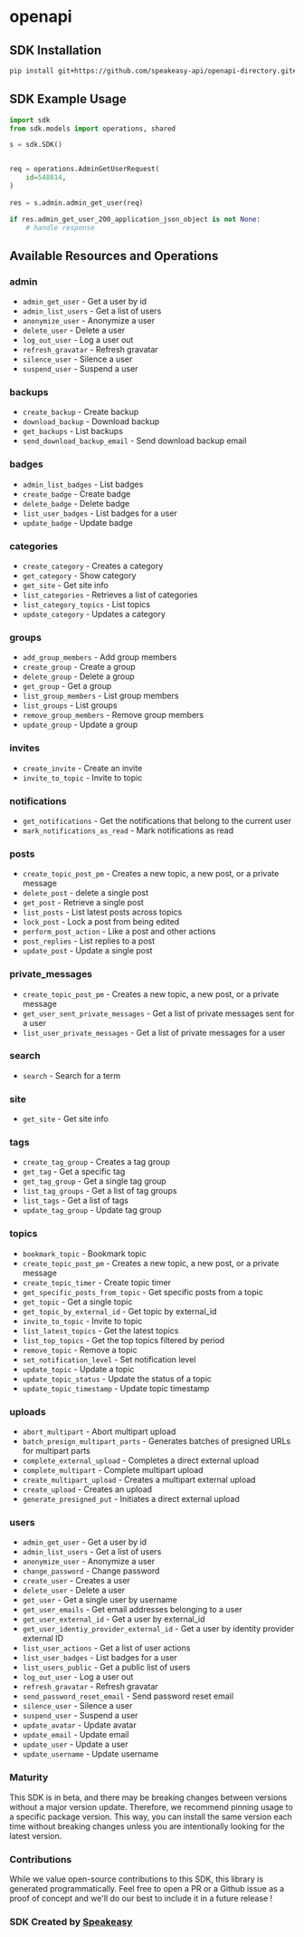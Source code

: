 # openapi

<!-- Start SDK Installation -->
## SDK Installation

```bash
pip install git+https://github.com/speakeasy-api/openapi-directory.git#subdirectory=SDKs/discourse.local/latest/python
```
<!-- End SDK Installation -->

## SDK Example Usage
<!-- Start SDK Example Usage -->
```python
import sdk
from sdk.models import operations, shared

s = sdk.SDK()


req = operations.AdminGetUserRequest(
    id=548814,
)
    
res = s.admin.admin_get_user(req)

if res.admin_get_user_200_application_json_object is not None:
    # handle response
```
<!-- End SDK Example Usage -->

<!-- Start SDK Available Operations -->
## Available Resources and Operations


### admin

* `admin_get_user` - Get a user by id
* `admin_list_users` - Get a list of users
* `anonymize_user` - Anonymize a user
* `delete_user` - Delete a user
* `log_out_user` - Log a user out
* `refresh_gravatar` - Refresh gravatar
* `silence_user` - Silence a user
* `suspend_user` - Suspend a user

### backups

* `create_backup` - Create backup
* `download_backup` - Download backup
* `get_backups` - List backups
* `send_download_backup_email` - Send download backup email

### badges

* `admin_list_badges` - List badges
* `create_badge` - Create badge
* `delete_badge` - Delete badge
* `list_user_badges` - List badges for a user
* `update_badge` - Update badge

### categories

* `create_category` - Creates a category
* `get_category` - Show category
* `get_site` - Get site info
* `list_categories` - Retrieves a list of categories
* `list_category_topics` - List topics
* `update_category` - Updates a category

### groups

* `add_group_members` - Add group members
* `create_group` - Create a group
* `delete_group` - Delete a group
* `get_group` - Get a group
* `list_group_members` - List group members
* `list_groups` - List groups
* `remove_group_members` - Remove group members
* `update_group` - Update a group

### invites

* `create_invite` - Create an invite
* `invite_to_topic` - Invite to topic

### notifications

* `get_notifications` - Get the notifications that belong to the current user
* `mark_notifications_as_read` - Mark notifications as read

### posts

* `create_topic_post_pm` - Creates a new topic, a new post, or a private message
* `delete_post` - delete a single post
* `get_post` - Retrieve a single post
* `list_posts` - List latest posts across topics
* `lock_post` - Lock a post from being edited
* `perform_post_action` - Like a post and other actions
* `post_replies` - List replies to a post
* `update_post` - Update a single post

### private_messages

* `create_topic_post_pm` - Creates a new topic, a new post, or a private message
* `get_user_sent_private_messages` - Get a list of private messages sent for a user
* `list_user_private_messages` - Get a list of private messages for a user

### search

* `search` - Search for a term

### site

* `get_site` - Get site info

### tags

* `create_tag_group` - Creates a tag group
* `get_tag` - Get a specific tag
* `get_tag_group` - Get a single tag group
* `list_tag_groups` - Get a list of tag groups
* `list_tags` - Get a list of tags
* `update_tag_group` - Update tag group

### topics

* `bookmark_topic` - Bookmark topic
* `create_topic_post_pm` - Creates a new topic, a new post, or a private message
* `create_topic_timer` - Create topic timer
* `get_specific_posts_from_topic` - Get specific posts from a topic
* `get_topic` - Get a single topic
* `get_topic_by_external_id` - Get topic by external_id
* `invite_to_topic` - Invite to topic
* `list_latest_topics` - Get the latest topics
* `list_top_topics` - Get the top topics filtered by period
* `remove_topic` - Remove a topic
* `set_notification_level` - Set notification level
* `update_topic` - Update a topic
* `update_topic_status` - Update the status of a topic
* `update_topic_timestamp` - Update topic timestamp

### uploads

* `abort_multipart` - Abort multipart upload
* `batch_presign_multipart_parts` - Generates batches of presigned URLs for multipart parts
* `complete_external_upload` - Completes a direct external upload
* `complete_multipart` - Complete multipart upload
* `create_multipart_upload` - Creates a multipart external upload
* `create_upload` - Creates an upload
* `generate_presigned_put` - Initiates a direct external upload

### users

* `admin_get_user` - Get a user by id
* `admin_list_users` - Get a list of users
* `anonymize_user` - Anonymize a user
* `change_password` - Change password
* `create_user` - Creates a user
* `delete_user` - Delete a user
* `get_user` - Get a single user by username
* `get_user_emails` - Get email addresses belonging to a user
* `get_user_external_id` - Get a user by external_id
* `get_user_identiy_provider_external_id` - Get a user by identity provider external ID
* `list_user_actions` - Get a list of user actions
* `list_user_badges` - List badges for a user
* `list_users_public` - Get a public list of users
* `log_out_user` - Log a user out
* `refresh_gravatar` - Refresh gravatar
* `send_password_reset_email` - Send password reset email
* `silence_user` - Silence a user
* `suspend_user` - Suspend a user
* `update_avatar` - Update avatar
* `update_email` - Update email
* `update_user` - Update a user
* `update_username` - Update username
<!-- End SDK Available Operations -->

### Maturity

This SDK is in beta, and there may be breaking changes between versions without a major version update. Therefore, we recommend pinning usage
to a specific package version. This way, you can install the same version each time without breaking changes unless you are intentionally
looking for the latest version.

### Contributions

While we value open-source contributions to this SDK, this library is generated programmatically.
Feel free to open a PR or a Github issue as a proof of concept and we'll do our best to include it in a future release !

### SDK Created by [Speakeasy](https://docs.speakeasyapi.dev/docs/using-speakeasy/client-sdks)
